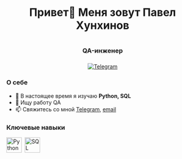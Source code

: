 <div id="header" align="center">
    <h1>Привет👋 Меня зовут Павел Хунхинов<h1>
    <h3>QA-инженер<h3>
</div>
<div id="socials" align="center">
    <a href="telegram-url">
       <img src="https://img.shields.io/badge/Telegram-blue?style=for-the-badget&logo=telegram&logoColor=white" alt="Telegram"/>
    </a>
</div>

### О себе

- 🌱 В настоящее время я изучаю **Python, SQL**
- 🤔 Ищу работу QA
- 📫 Свяжитесь со мной [Telegram](https://t.me/pavel_khun), [email](mailto:khunkhinov.pavel@gmail.com)

### Ключевые навыки
<img src="https://cdn.jsdelivr.net/gh/devicons/devicon@latest/icons/python/python-original-wordmark.svg" title="Python" width="40" height="40"/>&nbsp;
<img src="https://cdn.jsdelivr.net/gh/devicons/devicon@latest/icons/azuresqldatabase/azuresqldatabase-original.svg" title="SQL" width="40" height="40"/>&nbsp;
